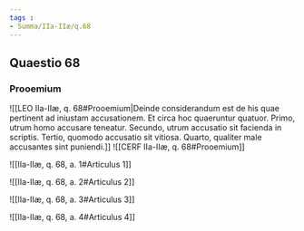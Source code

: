 ```yaml
---
tags : 
- Summa/IIa-IIæ/q.68
---
```


## Quaestio 68

### Prooemium

![[LEO IIa-IIæ, q. 68#Prooemium|Deinde considerandum est de his quae pertinent ad iniustam accusationem. Et circa hoc quaeruntur quatuor. Primo, utrum homo accusare teneatur. Secundo, utrum accusatio sit facienda in scriptis. Tertio, quomodo accusatio sit vitiosa. Quarto, qualiter male accusantes sint puniendi.]]
![[CERF IIa-IIæ, q. 68#Prooemium]]

![[IIa-IIæ, q. 68, a. 1#Articulus 1]]

![[IIa-IIæ, q. 68, a. 2#Articulus 2]]

![[IIa-IIæ, q. 68, a. 3#Articulus 3]]

![[IIa-IIæ, q. 68, a. 4#Articulus 4]]

